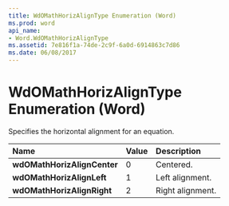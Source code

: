 ```yaml
---
title: WdOMathHorizAlignType Enumeration (Word)
ms.prod: word
api_name:
- Word.WdOMathHorizAlignType
ms.assetid: 7e816f1a-74de-2c9f-6a0d-6914863c7d86
ms.date: 06/08/2017
---
```



# WdOMathHorizAlignType Enumeration (Word)

Specifies the horizontal alignment for an equation.



|**Name**|**Value**|**Description**|
|:-----|:-----|:-----|
| **wdOMathHorizAlignCenter**|0|Centered.|
| **wdOMathHorizAlignLeft**|1|Left alignment.|
| **wdOMathHorizAlignRight**|2|Right alignment.|

